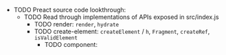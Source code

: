 - TODO Preact source code lookthrough:
	- TODO Read through implementations of APIs exposed in src/index.js
		- TODO render: `render`, `hydrate`
		- TODO create-element: `createElement` / `h`, `Fragment`, `createRef`, `isValidElement`
			- TODO component: